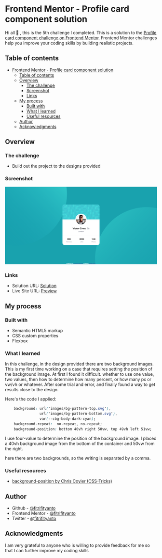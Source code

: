 # Frontend Mentor - Profile card component solution

Hi all :wave: , this is the 5th challenge I completed. This is a solution to the [Profile card component challenge on Frontend Mentor](https://www.frontendmentor.io/challenges/profile-card-component-cfArpWshJ). Frontend Mentor challenges help you improve your coding skills by building realistic projects. 

## Table of contents
- [Frontend Mentor - Profile card component solution](#frontend-mentor---profile-card-component-solution)
  - [Table of contents](#table-of-contents)
  - [Overview](#overview)
    - [The challenge](#the-challenge)
    - [Screenshot](#screenshot)
    - [Links](#links)
  - [My process](#my-process)
    - [Built with](#built-with)
    - [What I learned](#what-i-learned)
    - [Useful resources](#useful-resources)
  - [Author](#author)
  - [Acknowledgments](#acknowledgments)

## Overview

### The challenge

- Build out the project to the designs provided

### Screenshot

![](design/mysolution-design-desktop.png)

### Links

- Solution URL: [Solution](https://www.frontendmentor.io/solutions/profile-card-component-using-html-css-ryJ9JEcSq)
- Live Site URL: [Preview](https://fitrifityanto.github.io/frontendmentor-projects/profile-card-component-main/mysolution.html)

## My process

### Built with

- Semantic HTML5 markup
- CSS custom properties
- Flexbox

### What I learned

In this challenge, in the design provided there are two background images. This is my first time working on a case that requires setting the position of the background image. At first I found it difficult. whether to use one value, two values, then how to determine how many percent, or how many px or vw/vh or whatever.
After some trial and error, and finally found a way to get results close to the design.

Here's the code I applied:

```css
    background: url('images/bg-pattern-top.svg'), 
                url('images/bg-pattern-bottom.svg'), 
                var(--cbg-body-dark-cyan);
    background-repeat:  no-repeat, no-repeat;  
    background-position: bottom 40vh right 50vw, top 49vh left 51vw;
```

I use four-value ​​to determine the position of the background image. I placed a 40vh background image from the bottom of the container and 50vw from the right.

here there are two backgrounds, so the writing is separated by a comma.

### Useful resources

- [background-position by Chris Coyier (CSS-Tricks)](https://css-tricks.com/almanac/properties/b/background-position/) 

## Author

- Github - [@fitrifityanto](https://github.com/fitrifityanto)
- Frontend Mentor - [@fitrifityanto](https://www.frontendmentor.io/profile/fitrifityanto)
- Twitter - [@fitrifityanto](https://www.twitter.com/fitrifityanto)

## Acknowledgments

I am very grateful to anyone who is willing to provide feedback for me so that I can further improve my coding skills